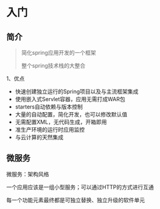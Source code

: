 # 入门

## 简介

> 简化spring应用开发的一个框架
>
> 整个spring技术栈的大整合

1、优点

- 快速创建独立运行的Spring项目以及与主流框架集成
- 使用嵌入式Servlet容器，应用无需打成WAR包
- starters自动依赖与版本控制
- 大量的自动配置，简化开发，也可以修改默认值
- 无需配置XML，无代码生成，开箱即用
- 准生产环境的运行时应用监控
- 与云计算的天然集成

## 微服务

微服务：架构风格

一个应用应该是一组小型服务；可以通过HTTP的方式进行互通

每一个功能元素最终都是可独立替换、独立升级的软件单元

